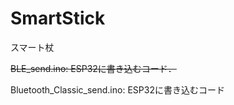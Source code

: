 # SmartStick
スマート杖

~~BLE_send.ino:   ESP32に書き込むコード．~~ 

Bluetooth_Classic_send.ino:   ESP32に書き込むコード
